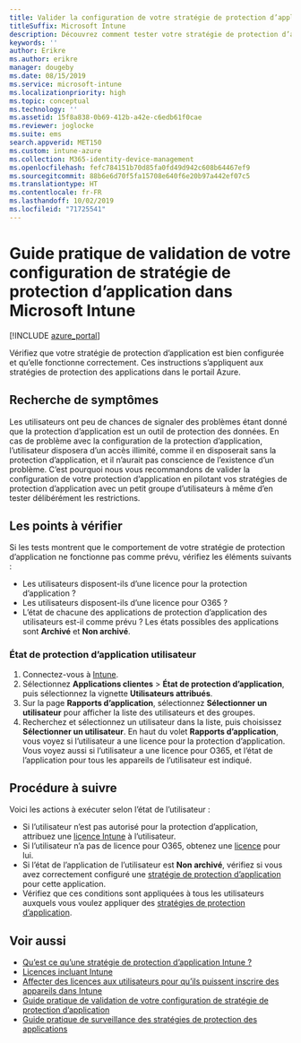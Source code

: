 ```yaml
---
title: Valider la configuration de votre stratégie de protection d’application
titleSuffix: Microsoft Intune
description: Découvrez comment tester votre stratégie de protection d’application pour vérifier qu’elle est bien configurée et qu’elle fonctionne correctement dans Microsoft Intune.
keywords: ''
author: Erikre
ms.author: erikre
manager: dougeby
ms.date: 08/15/2019
ms.service: microsoft-intune
ms.localizationpriority: high
ms.topic: conceptual
ms.technology: ''
ms.assetid: 15f8a838-0b69-412b-a42e-c6edb61f0cae
ms.reviewer: joglocke
ms.suite: ems
search.appverid: MET150
ms.custom: intune-azure
ms.collection: M365-identity-device-management
ms.openlocfilehash: fefc784151b70d85fa0fd49d942c608b64467ef9
ms.sourcegitcommit: 88b6e6d70f5fa15708e640f6e20b97a442ef07c5
ms.translationtype: HT
ms.contentlocale: fr-FR
ms.lasthandoff: 10/02/2019
ms.locfileid: "71725541"
---
```

# <a name="how-to-validate-your-app-protection-policy-setup-in-microsoft-intune"></a>Guide pratique de validation de votre configuration de stratégie de protection d’application dans Microsoft Intune

[!INCLUDE [azure_portal](../includes/azure_portal.md)]

Vérifiez que votre stratégie de protection d’application est bien configurée et qu’elle fonctionne correctement. Ces instructions s’appliquent aux stratégies de protection des applications dans le portail Azure.

## <a name="checking-for-symptoms"></a>Recherche de symptômes
Les utilisateurs ont peu de chances de signaler des problèmes étant donné que la protection d’application est un outil de protection des données. En cas de problème avec la configuration de la protection d’application, l’utilisateur disposera d’un accès illimité, comme il en disposerait sans la protection d’application, et il n’aurait pas conscience de l’existence d’un problème. C’est pourquoi nous vous recommandons de valider la configuration de votre protection d’application en pilotant vos stratégies de protection d’application avec un petit groupe d’utilisateurs à même d’en tester délibérément les restrictions.

## <a name="what-to-check"></a>Les points à vérifier

Si les tests montrent que le comportement de votre stratégie de protection d’application ne fonctionne pas comme prévu, vérifiez les éléments suivants :

- Les utilisateurs disposent-ils d’une licence pour la protection d’application ?
- Les utilisateurs disposent-ils d’une licence pour O365 ?
- L’état de chacune des applications de protection d’application des utilisateurs est-il comme prévu ? Les états possibles des applications sont **Archivé** et **Non archivé**.

### <a name="user-app-protection-status"></a>État de protection d’application utilisateur
1. Connectez-vous à [Intune](https://go.microsoft.com/fwlink/?linkid=2090973).
3. Sélectionnez **Applications clientes** >  **État de protection d’application**, puis sélectionnez la vignette **Utilisateurs attribués**. 
4. Sur la page **Rapports d’application**, sélectionnez **Sélectionner un utilisateur** pour afficher la liste des utilisateurs et des groupes. 
5. Recherchez et sélectionnez un utilisateur dans la liste, puis choisissez **Sélectionner un utilisateur**. En haut du volet **Rapports d’application**, vous voyez si l’utilisateur a une licence pour la protection d’application. Vous voyez aussi si l’utilisateur a une licence pour O365, et l’état de l’application pour tous les appareils de l’utilisateur est indiqué.

## <a name="what-to-do"></a>Procédure à suivre
Voici les actions à exécuter selon l’état de l’utilisateur :

- Si l’utilisateur n’est pas autorisé pour la protection d’application, attribuez une [licence Intune](../fundamentals/licenses.md) à l’utilisateur.
- Si l’utilisateur n’a pas de licence pour O365, obtenez une [licence](../fundamentals/licenses.md) pour lui.
- Si l’état de l’application de l’utilisateur est **Non archivé**, vérifiez si vous avez correctement configuré une [stratégie de protection d’application](app-protection-policies-validate.md) pour cette application.
- Vérifiez que ces conditions sont appliquées à tous les utilisateurs auxquels vous voulez appliquer des [stratégies de protection d’application](app-protection-policies-monitor.md).

## <a name="see-also"></a>Voir aussi

- [Qu’est ce qu’une stratégie de protection d’application Intune ?](app-protection-policies.md)
- [Licences incluant Intune](../fundamentals/licenses.md)
- [Affecter des licences aux utilisateurs pour qu’ils puissent inscrire des appareils dans Intune](../fundamentals/licenses-assign.md)
- [Guide pratique de validation de votre configuration de stratégie de protection d’application](app-protection-policies-validate.md)
- [Guide pratique de surveillance des stratégies de protection des applications](app-protection-policies-monitor.md)

